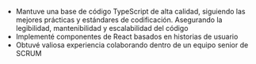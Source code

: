 - Mantuve una base de código TypeScript de alta calidad, siguiendo las mejores prácticas y estándares de codificación. Asegurando la legibilidad, mantenibilidad y escalabilidad del código
- Implementé componentes de React basados en historias de usuario
- Obtuvé valiosa experiencia colaborando dentro de un equipo senior de SCRUM